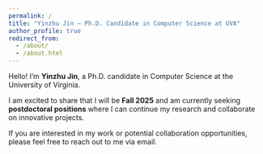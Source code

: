 ```yaml
---
permalink: /
title: "Yinzhu Jin — Ph.D. Candidate in Computer Science at UVA"
author_profile: true
redirect_from: 
  - /about/
  - /about.html
---
```

Hello! I’m **Yinzhu Jin**, a Ph.D. candidate in Computer Science at the University of Virginia.

I am excited to share that I will be **Fall 2025**  and am currently seeking **postdoctoral positions** where I can continue my research and collaborate on innovative projects.

If you are interested in my work or potential collaboration opportunities, please feel free to reach out to me via email.
